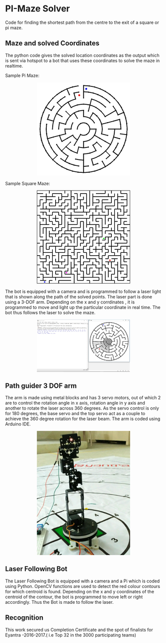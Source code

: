 # PI-Maze Solver 

Code for finding the shortest path from the centre to the exit of a square or pi maze.

## Maze and solved Coordinates

The python code gives the solved location coordinates as the output which is sent via hotspot to a bot that uses these coordinates to solve the maze in realtime.

Sample Pi Maze:
<p align="center">
  <img src="images/image_07.jpg" width="300"/>
</p>
Sample Square Maze:
<p align="center">
  <img src="images/maze07.jpg" width="300"/>
</p>


The bot is equipped with a camera and is programmed to follow a laser light that is shown along the path of the solved points. The laser part is done using a 3-DOF arm. Depending on the x and y corrdinates , it is programmed to move and light up the particular coordinate in real time. The bot thus follows the laser to solve the maze.

<p align="center">
  <img src="images/mazesolve_coord.png" width="300"/>
</p>


## Path guider 3 DOF arm 

The arm is made using metal blocks and has 3 servo motors, out of which 2 are to control the rotation angle in x axis, rotation angle in y axis and another to rotate the laser across 360 degrees. As the servo control is only for 180 degrees, the base servo and the top servo act as a couple to achieve the 360 degree rotation for the laser beam. The arm is coded using Arduino IDE.


<p align="center">
  <img src="images/eyantra3dof.png" width="300"/>
</p>



## Laser Following Bot

The Laser Following Bot is equipped with a camera and a Pi which is coded using Python. OpenCV functions are used to detect the red colour contours for which centroid is found. Depending on the x and y coordinates of the centroid of the contour, the bot is programmed to move left or right accordingly. Thus the Bot is made to follow the laser.

## Recognition

This work secured us Completion Certificate and the spot of finalists for Eyantra -2016-2017.( i.e Top 32 in the 3000 participating teams)
